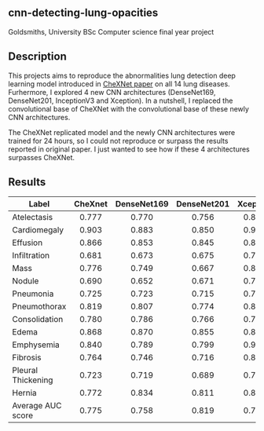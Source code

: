 ## cnn-detecting-lung-opacities

Goldsmiths, University BSc Computer science final year project

## Description

This projects aims to reproduce the abnormalities lung detection deep learning model introduced in [CheXNet paper](https://arxiv.org/pdf/1711.05225.pdf) on all 14 lung diseases. Furhermore, I explored 4 new CNN architectures (DenseNet169, DenseNet201, InceptionV3 and Xception). In a nutshell, I replaced the convolutional base of CheXNet with the convolutional base of these newly CNN architectures.

The CheXNet replicated model and the newly CNN architectures were trained for 24 hours, so I could not reproduce or surpass the results reported in original paper. I just wanted to see how if these 4 architectures surpasses CheXNet.

## Results 

| Label | CheXnet | DenseNet169 | DenseNet201 | Xception | InceptionV3 |
| ----  | :-----: | :---------: | :---------: | :------: | :---------: | 
|Atelectasis | 0.777 | 0.770    |  0.756           |0.812          | 0.795            |
|Cardiomegaly | 0.903 |0.883    |  0.850           |0.901          |0.898             |
|Effusion | 0.866     |0.853    |  0.845           | 0.880         |0.874             |
|Infiltration | 0.681 |0.673    |  0.675           | 0.705         |0.685             |
|Mass | 0.776         |0.749    | 0.667            | 0.819         |0.802             |
|Nodule | 0.690       |0.652    | 0.671            | 0.762         |0.713             |
|Pneumonia | 0.725    |0.723    | 0.715            |0.761          | 0.737            |
|Pneumothorax | 0.819 |0.807    | 0.774            |0.867          | 0.833            |
|Consolidation | 0.780|0.786    | 0.766            |0.794          | 0.786            |
|Edema | 0.868        |0.870    | 0.855            |0.867          | 0.865            |
|Emphysemia | 0.840   |0.789    | 0.799            |0.907          | 0.854            |
|Fibrosis | 0.764     |0.746    | 0.716            |0.802          |0.740             |
|Pleural Thickening | 0.723 |0.719 |0.689             |0.752          |0.745             |
|Hernia | 0.772       |0.834    |0.811             |0.852          |0.842             |
|Average AUC score| 0.775| 0.758| 0.819| 0.798|
